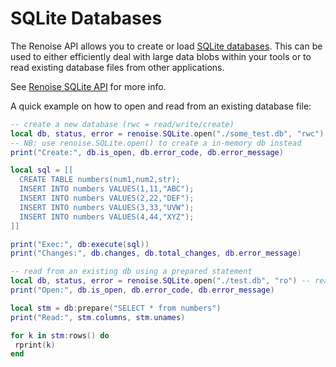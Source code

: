 # SQLite Databases

The Renoise API allows you to create or load [SQLite databases](https://sqlite.org). This can be used to either efficiently deal with large data blobs within your tools or to read existing database files from other applications.

See [Renoise SQLite API](../API/renoise/renoise.SQLite.md) for more info.

A quick example on how to open and read from an existing database file:

```lua
-- create a new database (rwc = read/write/create)
local db, status, error = renoise.SQLite.open("./some_test.db", "rwc")
-- NB: use renoise.SQLite.open() to create a in-memory db instead
print("Create:", db.is_open, db.error_code, db.error_message)

local sql = [[
  CREATE TABLE numbers(num1,num2,str);
  INSERT INTO numbers VALUES(1,11,"ABC");
  INSERT INTO numbers VALUES(2,22,"DEF");
  INSERT INTO numbers VALUES(3,33,"UVW");
  INSERT INTO numbers VALUES(4,44,"XYZ");
]]

print("Exec:", db:execute(sql))
print("Changes:", db.changes, db.total_changes, db.error_message)

-- read from an existing db using a prepared statement
local db, status, error = renoise.SQLite.open("./test.db", "ro") -- read-only
print("Open:", db.is_open, db.error_code, db.error_message)

local stm = db:prepare("SELECT * from numbers")
print("Read:", stm.columns, stm.unames)

for k in stm:rows() do
 rprint(k) 
end
```